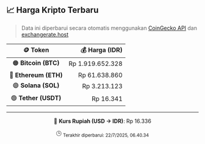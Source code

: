 

<!-- HARGA_KRIPTO -->
## 📈 Harga Kripto Terbaru

> Data ini diperbarui secara otomatis menggunakan [CoinGecko API](https://www.coingecko.com/) dan [exchangerate.host](https://exchangerate.host/)

<div align="center">

| 🪙 Token | 💰 Harga (IDR) |
|:------:|---------------:|
| 🟠 **Bitcoin (BTC)**   | Rp 1.919.652.328 |
| 🔵 **Ethereum (ETH)**  | Rp 61.638.860 |
| 🟣 **Solana (SOL)**    | Rp 3.213.123 |
| 🟢 **Tether (USDT)**   | Rp 16.341 |

---

💱 **Kurs Rupiah (USD → IDR)**: Rp 16.336

🕒 <sub>Terakhir diperbarui: 22/7/2025, 06.40.34</sub>

</div>
<!-- /HARGA_KRIPTO -->